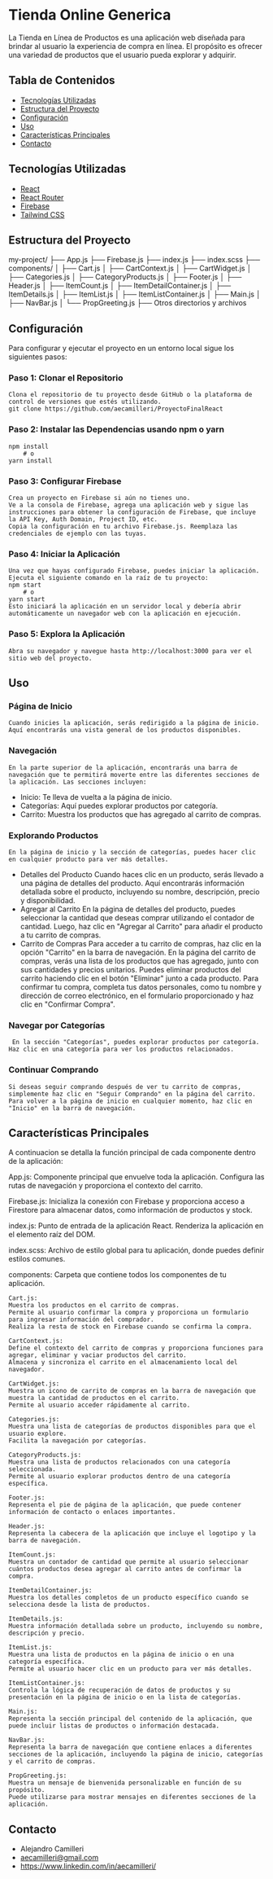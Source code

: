 # Tienda Online Generica 

La Tienda en Línea de Productos es una aplicación web diseñada para brindar al usuario la experiencia de compra en línea. El propósito es ofrecer una variedad de productos que el usuario pueda explorar y adquirir.

## Tabla de Contenidos

- [Tecnologías Utilizadas](#tecnologías-utilizadas)
- [Estructura del Proyecto](#estructura-del-proyecto)
- [Configuración](#configuración)
- [Uso](#uso)
- [Características Principales](#características-principales)
- [Contacto](#contacto)

## Tecnologías Utilizadas

- [React](https://reactjs.org/)
- [React Router](https://reactrouter.com/)
- [Firebase](https://firebase.google.com/)
- [Tailwind CSS](https://tailwindcss.com/)

## Estructura del Proyecto
my-project/
├── App.js
├── Firebase.js
├── index.js
├── index.scss
├── components/
│ ├── Cart.js
│ ├── CartContext.js
│ ├── CartWidget.js
│ ├── Categories.js
│ ├── CategoryProducts.js
│ ├── Footer.js
│ ├── Header.js
│ ├── ItemCount.js
│ ├── ItemDetailContainer.js
│ ├── ItemDetails.js
│ ├── ItemList.js
│ ├── ItemListContainer.js
│ ├── Main.js
│ ├── NavBar.js
│ └── PropGreeting.js
├── Otros directorios y archivos

## Configuración

Para configurar y ejecutar el proyecto en un entorno local sigue los siguientes pasos:
   ### Paso 1: Clonar el Repositorio
    Clona el repositorio de tu proyecto desde GitHub o la plataforma de control de versiones que estés utilizando.
    git clone https://github.com/aecamilleri/ProyectoFinalReact
   ### Paso 2: Instalar las Dependencias usando npm o yarn
    npm install
        # o
    yarn install
   ### Paso 3: Configurar Firebase
    Crea un proyecto en Firebase si aún no tienes uno.
    Ve a la consola de Firebase, agrega una aplicación web y sigue las instrucciones para obtener la configuración de Firebase, que incluye la API Key, Auth Domain, Project ID, etc.
    Copia la configuración en tu archivo Firebase.js. Reemplaza las credenciales de ejemplo con las tuyas.
   ### Paso 4: Iniciar la Aplicación
    Una vez que hayas configurado Firebase, puedes iniciar la aplicación. Ejecuta el siguiente comando en la raíz de tu proyecto:
    npm start
        # o
    yarn start
    Esto iniciará la aplicación en un servidor local y debería abrir automáticamente un navegador web con la aplicación en ejecución.
   ### Paso 5: Explora la Aplicación
    Abra su navegador y navegue hasta http://localhost:3000 para ver el sitio web del proyecto.

## Uso

   ### Página de Inicio
    Cuando inicies la aplicación, serás redirigido a la página de inicio. Aquí encontrarás una vista general de los productos disponibles.
   ### Navegación
    En la parte superior de la aplicación, encontrarás una barra de navegación que te permitirá moverte entre las diferentes secciones de la aplicación. Las secciones incluyen:
   * Inicio: Te lleva de vuelta a la página de inicio.
   * Categorías: Aquí puedes explorar productos por categoría.
   * Carrito: Muestra los productos que has agregado al carrito de compras.
   ### Explorando Productos
    En la página de inicio y la sección de categorías, puedes hacer clic en cualquier producto para ver más detalles.
   * Detalles del Producto
     Cuando haces clic en un producto, serás llevado a una página de detalles del producto. Aquí encontrarás información detallada sobre el producto, incluyendo su nombre, descripción, precio y disponibilidad.
   * Agregar al Carrito
     En la página de detalles del producto, puedes seleccionar la cantidad que deseas comprar utilizando el contador de cantidad. Luego, haz clic en "Agregar al Carrito" para añadir el producto a tu carrito de compras.
   * Carrito de Compras
     Para acceder a tu carrito de compras, haz clic en la opción "Carrito" en la barra de navegación.
     En la página del carrito de compras, verás una lista de los productos que has agregado, junto con sus cantidades y precios unitarios.
     Puedes eliminar productos del carrito haciendo clic en el botón "Eliminar" junto a cada producto.
     Para confirmar tu compra, completa tus datos personales, como tu nombre y dirección de correo electrónico, en el formulario proporcionado y haz clic en "Confirmar Compra".
   ### Navegar por Categorías
     En la sección "Categorías", puedes explorar productos por categoría. Haz clic en una categoría para ver los productos relacionados.
   ### Continuar Comprando
    Si deseas seguir comprando después de ver tu carrito de compras, simplemente haz clic en "Seguir Comprando" en la página del carrito.
    Para volver a la página de inicio en cualquier momento, haz clic en "Inicio" en la barra de navegación.

## Características Principales

A continuacion se detalla la función principal de cada componente dentro de la aplicación:

App.js:
Componente principal que envuelve toda la aplicación.
Configura las rutas de navegación y proporciona el contexto del carrito.

Firebase.js:
Inicializa la conexión con Firebase y proporciona acceso a Firestore para almacenar datos, como información de productos y stock.

index.js:
Punto de entrada de la aplicación React.
Renderiza la aplicación en el elemento raíz del DOM.

index.scss:
Archivo de estilo global para tu aplicación, donde puedes definir estilos comunes.

components:
Carpeta que contiene todos los componentes de tu aplicación.

    Cart.js:
    Muestra los productos en el carrito de compras.
    Permite al usuario confirmar la compra y proporciona un formulario para ingresar información del comprador.
    Realiza la resta de stock en Firebase cuando se confirma la compra.

    CartContext.js:
    Define el contexto del carrito de compras y proporciona funciones para agregar, eliminar y vaciar productos del carrito.
    Almacena y sincroniza el carrito en el almacenamiento local del navegador.

    CartWidget.js:
    Muestra un icono de carrito de compras en la barra de navegación que muestra la cantidad de productos en el carrito.
    Permite al usuario acceder rápidamente al carrito.

    Categories.js:
    Muestra una lista de categorías de productos disponibles para que el usuario explore.
    Facilita la navegación por categorías.

    CategoryProducts.js:
    Muestra una lista de productos relacionados con una categoría seleccionada.
    Permite al usuario explorar productos dentro de una categoría específica.

    Footer.js:
    Representa el pie de página de la aplicación, que puede contener información de contacto o enlaces importantes.

    Header.js:
    Representa la cabecera de la aplicación que incluye el logotipo y la barra de navegación.

    ItemCount.js:
    Muestra un contador de cantidad que permite al usuario seleccionar cuántos productos desea agregar al carrito antes de confirmar la compra.

    ItemDetailContainer.js:
    Muestra los detalles completos de un producto específico cuando se selecciona desde la lista de productos.

    ItemDetails.js:
    Muestra información detallada sobre un producto, incluyendo su nombre, descripción y precio.

    ItemList.js:
    Muestra una lista de productos en la página de inicio o en una categoría específica.
    Permite al usuario hacer clic en un producto para ver más detalles.

    ItemListContainer.js:
    Controla la lógica de recuperación de datos de productos y su presentación en la página de inicio o en la lista de categorías.

    Main.js:
    Representa la sección principal del contenido de la aplicación, que puede incluir listas de productos o información destacada.

    NavBar.js:
    Representa la barra de navegación que contiene enlaces a diferentes secciones de la aplicación, incluyendo la página de inicio, categorías y el carrito de compras.

    PropGreeting.js:
    Muestra un mensaje de bienvenida personalizable en función de su propósito.
    Puede utilizarse para mostrar mensajes en diferentes secciones de la aplicación.

## Contacto

- Alejandro Camilleri
- aecamilleri@gmail.com
- https://www.linkedin.com/in/aecamilleri/
